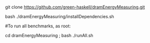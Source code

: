 git clone https://github.com/green-haskell/dramEnergyMeasuring.git

bash ./dramEnergyMeasuring/installDependencies.sh


\#To run all benchmarks, as root:

cd dramEnergyMeasuring ; bash ./runAll.sh


